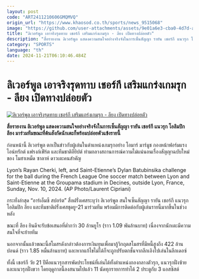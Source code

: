 ```yaml
---
layout: post
code: "ART2411210606GMQMVQ"
origin_url: "https://www.khaosod.co.th/sports/news_9515068"
image: "https://github.com/user-attachments/assets/9e01a6e3-cba0-4d7d-a208-924e6c0f52bb"
title: "ลิเวอร์พูล เอาจริงรุดทาบ เชอร์กี เสริมแกร่งเกมรุก - ลียง เปิดทางปล่อยตัว"
description: "สื่อรายงาน ลิเวอร์พูล แสดงความสนใจอย่างจริงจังในการเซ็นสัญญา รายัน เชอร์กี แนวรุก โอลิมปิก ลียง มาร่วมทีมขณะที่ต้นสังกัดนักเตะก็พร้อมปล่อยตัวแข้งรายนี้"
category: "SPORTS"
language: "th"
date: 2024-11-21T06:10:46.484Z
---
```


# ลิเวอร์พูล เอาจริงรุดทาบ เชอร์กี เสริมแกร่งเกมรุก - ลียง เปิดทางปล่อยตัว

[![ลิเวอร์พูล เอาจริงรุดทาบ เชอร์กี เสริมแกร่งเกมรุก - ลียง เปิดทางปล่อยตัว](https://www.khaosod.co.th/wpapp/uploads/2024/11/cherki-liverpool-753.jpg "ลิเวอร์พูล เอาจริงรุดทาบ เชอร์กี เสริมแกร่งเกมรุก - ลียง เปิดทางปล่อยตัว")](https://www.khaosod.co.th/wpapp/uploads/2024/11/cherki-liverpool-753.jpg)

**สื่อรายงาน ลิเวอร์พูล แสดงความสนใจอย่างจริงจังในการเซ็นสัญญา รายัน เชอร์กี แนวรุก โอลิมปิก ลียง มาร่วมทีมขณะที่ต้นสังกัดนักเตะก็พร้อมปล่อยตัวแข้งรายนี้**

ก่อนหน้านี้ ลิเวอร์พูล ตกเป็นข่าวกับผู้เล่นในตำแหน่งเกมรุกอย่าง โอมาร์ มาร์มูช กองหน้าฟอร์มแรง ไอน์ทรักต์ แฟรงก์เฟิร์ต และทีมชาติอียิปต์ ท่ามกลางสถานการณ์ความไม่แน่นอนเรื่องสัญญาฉบับใหม่ของ โมฮาเหม็ด ซาลาห์ ดาวเตะคนสำคัญ

Lyon’s Rayan Cherki, left, and Saint-Etienne’s Dylan Batubinsika challenge for the ball during the French League One soccer match between Lyon and Saint-Etienne at the Groupama stadium in Decines, outside Lyon, France, Sunday, Nov. 10, 2024. (AP Photo/Laurent Cipriani)



กระทั่งล่าสุด “อาร์เอ็มซี สปอร์ต” สื่อฝรั่งเศสระบุว่า ลิเวอร์พูล สนใจเซ็นสัญญา รายัน เชอร์กี แนวรุก โอลิมปิก ลียง และทีมชาติฝรั่งเศสชุดยู-21 มาร่วมทีม พร้อมมีการติดต่อกับผู้เล่นรายนี้มากขึ้นในช่วงหลัง

ขณะที่ ลียง ยินดีจะรับข้อเสนอที่ต่ำกว่า 30 ล้านยูโร (ราว 1.09 พันล้านบาท) เนื่องจากนักเตะมีความสนใจที่จะย้ายทีม

นอกจากนั้นแล้วขณะนี้สโมสรดังกล่าวต้องการเงินทุนเพื่อมากู้วิกฤตสโมสรที่มีหนี้สูงถึง 422 ล้านปอนด์ (ราว 1.85 หมื่นล้านบาท) และหากแก้ไขไม่ได้ก็จะถูกปรับตกชั้นจากลีกเอิงไปเล่นในลีกเดอซ์

ทั้งนี้ เชอร์กี วัย 21 ปีคือแนวรุกสารพัดประโยชน์ที่เล่นได้ทั้งตำแหน่งกองกลางตัวรุก, แนวรุกฝั่งซ้าย และแนวรุกฝั่งขวา โดยฤดูกาลนี้ลงสนามไปแล้ว 11 นัดทุกรายการทำได้ 2 ประตูกับ 3 แอสซิสต์